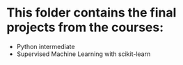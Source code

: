 # This folder contains the final projects from the courses: 
* Python intermediate
* Supervised Machine Learning with scikit-learn

